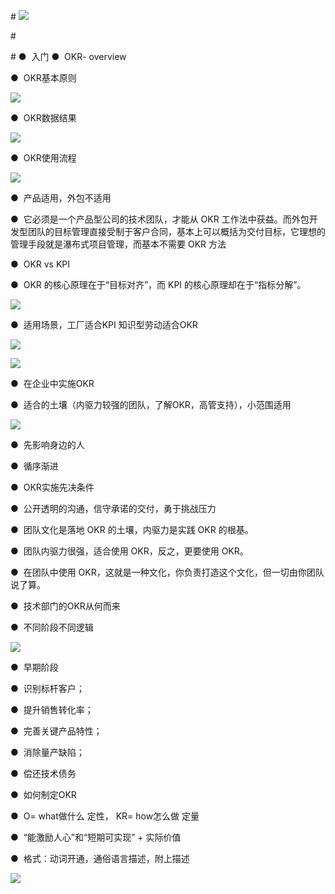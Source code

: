 \# ![](1595485893681-cda207b5-cbda-48b1-b5cf-7e482ad38064.png)

\#

\# ●  入门
●  OKR- overview

●  OKR基本原则

![](1595485693840-c5d243e5-1c3f-480f-bf29-9d29b129f9db.png)

●  OKR数据结果

![](1595485693980-de45315a-062d-4240-89a5-52cd60c2f267.png)

●  OKR使用流程

![](1595485694191-7853790e-0d5a-476a-a631-00bd9ed58f58.png)

●  产品适用，外包不适用

●  它必须是一个产品型公司的技术团队，才能从 OKR 工作法中获益。而外包开发型团队的目标管理直接受制于客户合同，基本上可以概括为交付目标，它理想的管理手段就是瀑布式项目管理，而基本不需要 OKR 方法

●  OKR vs KPI

●  OKR 的核心原理在于“目标对齐”，而 KPI 的核心原理却在于“指标分解”。

![](1595485694562-e4003426-292a-465c-9b88-82109e28f003.png)

●  适用场景，工厂适合KPI 知识型劳动适合OKR

![](1595485694947-41f01abe-a75e-44a2-b651-a1c567948d09.png)

![](1595485695481-15edcf34-43b7-4c56-923a-9b52be7a5eb5.png)

●  在企业中实施OKR

●  适合的土壤（内驱力较强的团队，了解OKR，高管支持），小范围适用

![](1595485695965-c28c415c-de25-4389-88a6-185ab85c2474.png)

●  先影响身边的人

●  循序渐进

●  OKR实施先决条件

●  公开透明的沟通，信守承诺的交付，勇于挑战压力

●  团队文化是落地 OKR 的土壤，内驱力是实践 OKR 的根基。

●  团队内驱力很强，适合使用 OKR，反之，更要使用 OKR。

●  在团队中使用 OKR，这就是一种文化，你负责打造这个文化，但一切由你团队说了算。

●  技术部门的OKR从何而来

●  不同阶段不同逻辑

![](1595485696089-50e82e54-6d23-45e7-ac43-af516b4e856a.png)

●  早期阶段

●  识别标杆客户；

●  提升销售转化率；

●  完善关键产品特性；

●  消除量产缺陷；

●  偿还技术债务

●  如何制定OKR

●  O= what做什么 定性， KR= how怎么做 定量

●  “能激励人心”和“短期可实现” + 实际价值

●  格式：动词开通，通俗语言描述，附上描述

![](1595485696484-b58486c5-99a4-411a-b9f9-1987b5d37cb9.png)